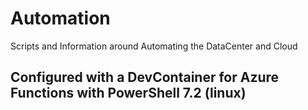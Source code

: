 # Automation
Scripts and Information around Automating the DataCenter and Cloud

## Configured with a DevContainer for Azure Functions with PowerShell 7.2 (linux)
